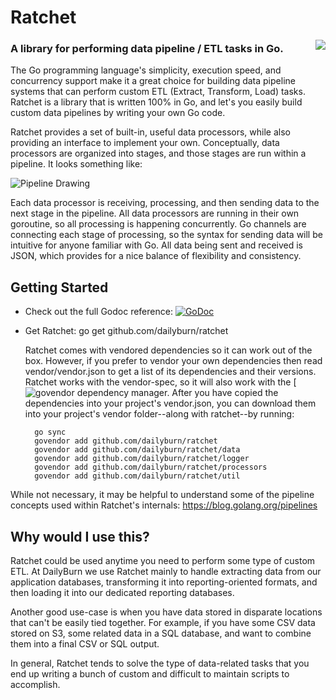 # Ratchet

<img align="right" src="http://assets1.dailyburn.com/random/the-ratchet.png" style="margin-left:20px">

### A library for performing data pipeline / ETL tasks in Go.

The Go programming language's simplicity, execution speed, and concurrency support make it a great choice for building data pipeline systems that can perform custom ETL (Extract, Transform, Load) tasks. Ratchet is a library that is written 100% in Go, and let's you easily build custom data pipelines by writing your own Go code.

Ratchet provides a set of built-in, useful data processors, while also providing
an interface to implement your own. Conceptually, data processors are organized
into stages, and those stages are run within a pipeline. It looks something like:

![Pipeline Drawing](http://assets1.dailyburn.com/random/ratchet-pipeline-concept.png)

Each data processor is receiving, processing, and then sending data to the next stage in the pipeline. All data processors are running in their own goroutine, so all processing is happening concurrently. Go channels are connecting each stage of processing, so the syntax for sending data will be intuitive for anyone familiar with Go. All data being sent and received is JSON, which provides for a nice balance of flexibility and consistency.

## Getting Started

- Check out the full Godoc reference:
 [![GoDoc](https://godoc.org/github.com/dailyburn/ratchet?status.svg)](https://godoc.org/github.com/dailyburn/ratchet)
- Get Ratchet:
      go get github.com/dailyburn/ratchet

  Ratchet comes with vendored dependencies so it can work out of the box. However, if you prefer to vendor your 
  own dependencies then read vendor/vendor.json to get a list of its dependencies and their versions. Ratchet 
  works with the vendor-spec, so it will also work with the [![govendor](https://github.com/kardianos/govendor) 
  dependency manager. After you have copied the dependencies into your project's vendor.json, you can download 
  them into your project's vendor folder--along with ratchet--by running:

        go sync
        govendor add github.com/dailyburn/ratchet
        govendor add github.com/dailyburn/ratchet/data
        govendor add github.com/dailyburn/ratchet/logger
        govendor add github.com/dailyburn/ratchet/processors
        govendor add github.com/dailyburn/ratchet/util

While not necessary, it may be helpful to understand
some of the pipeline concepts used within Ratchet's internals: https://blog.golang.org/pipelines

## Why would I use this?

Ratchet could be used anytime you need to perform some type of custom ETL. At DailyBurn we use Ratchet mainly to handle extracting data from our application databases, transforming it into reporting-oriented formats, and then loading it into our dedicated reporting databases.

Another good use-case is when you have data stored in disparate locations that can't be easily tied together. For example, if you have some CSV data stored on S3, some related data in a SQL database, and want to combine them into a final CSV or SQL output.

In general, Ratchet tends to solve the type of data-related tasks that you end up writing a bunch of custom and difficult to maintain scripts to accomplish.
